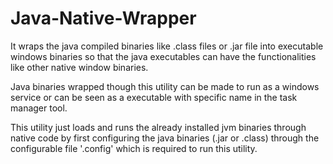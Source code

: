 # Java-Native-Wrapper
It wraps the java compiled binaries like .class files or .jar file 
into executable windows binaries so that the java executables can 
have the functionalities like other native window binaries.

Java binaries wrapped though this utility can be made to run as a 
windows service or can be seen as a executable with specific name
in the task manager tool.

This utility just loads and runs the already installed jvm binaries
through native code by first configuring the java binaries 
(.jar or .class) through the configurable file '.config' which is 
required to run this utility.
